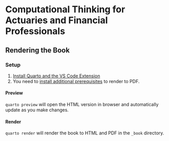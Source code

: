 # Computational Thinking for Actuaries and Financial Professionals

## Rendering the Book

### Setup

1. [Install Quarto and the VS Code Extension](https://quarto.org/docs/get-started/)
2. You need to [install additional prerequisites](https://quarto.org/docs/output-formats/pdf-basics.html#prerequisites) to render to PDF.

#### Preview

`quarto preview` will open the HTML version in browser and automatically update as you make changes.

#### Render

`quarto render` will render the book to HTML and PDF in the `_book` directory.
